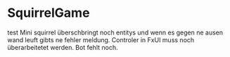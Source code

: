 # SquirrelGame
test
Mini squirrel überschbringt noch entitys und wenn es gegen ne ausen
wand leuft gibts ne fehler meldung.
Controler in FxUI muss noch überarbeitetet werden.
Bot fehlt noch.
